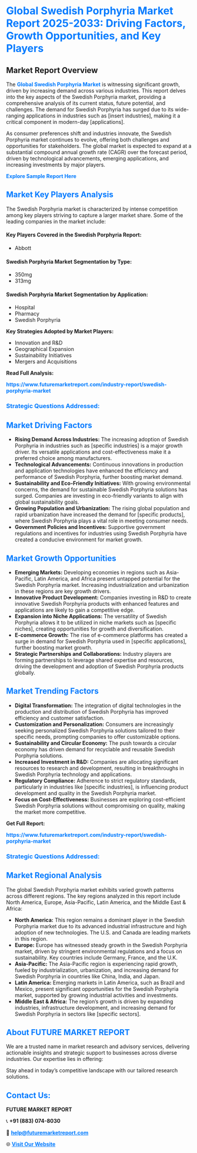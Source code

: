 <h1 style="color: #007BFF;">Global Swedish Porphyria Market Report 2025-2033: Driving Factors, Growth Opportunities, and Key Players</h1>

<section id="overview">
<h2>Market Report Overview</h2>
<p>The <a href="https://www.futuremarketreport.com/industry-report/swedish-porphyria-market" style="color: #007BFF; text-decoration: none;"><strong>Global Swedish Porphyria Market</strong></a> is witnessing significant growth, driven by increasing demand across various industries. This report delves into the key aspects of the Swedish Porphyria market, providing a comprehensive analysis of its current status, future potential, and challenges. The demand for Swedish Porphyria has surged due to its wide-ranging applications in industries such as [insert industries], making it a critical component in modern-day [applications].</p>
<p>As consumer preferences shift and industries innovate, the Swedish Porphyria market continues to evolve, offering both challenges and opportunities for stakeholders. The global market is expected to expand at a substantial compound annual growth rate (CAGR) over the forecast period, driven by technological advancements, emerging applications, and increasing investments by major players.</p>
</section>

<section id="overview">
<p><a href="https://www.futuremarketreport.com/request-sample/reportId=122715" style="color: #007BFF; text-decoration: none;"><strong>Explore Sample Report Here</strong></a></p>
</section>

<section id="key-players">
<h2 style="color: #007BFF;">Market Key Players Analysis</h2>
<p>The Swedish Porphyria market is characterized by intense competition among key players striving to capture a larger market share. Some of the leading companies in the market include:</p>
<h4>Key Players Covered in the Swedish Porphyria Report:</h4>
<ul><li>Abbott</li></ul>
<h4>Swedish Porphyria Market Segmentation by Type:</h4>
<ul><li>350mg</li><li>313mg</li></ul>

<h4>Swedish Porphyria Market Segmentation by Application:</h4>
<ul><li>Hospital</li><li>Pharmacy</li><li>Swedish Porphyria</li></ul>
<p><strong>Key Strategies Adopted by Market Players:</strong></p>
<ul>
<li>Innovation and R&D</li>
<li>Geographical Expansion</li>
<li>Sustainability Initiatives</li>
<li>Mergers and Acquisitions</li>
</ul>
</section>

<section>
<p><strong>Read Full Analysis: </strong></p><a href="https://www.futuremarketreport.com/industry-report/swedish-porphyria-market" style="color: #007BFF; text-decoration: none;"><strong>https://www.futuremarketreport.com/industry-report/swedish-porphyria-market</strong></a>
<h3 style="color: #007BFF;">Strategic Questions Addressed:</h3>
</section>

<section id="driving-factors">
<h2 style="color: #007BFF;">Market Driving Factors</h2>
<ul>
<li><strong>Rising Demand Across Industries:</strong> The increasing adoption of Swedish Porphyria in industries such as [specific industries] is a major growth driver. Its versatile applications and cost-effectiveness make it a preferred choice among manufacturers.</li>
<li><strong>Technological Advancements:</strong> Continuous innovations in production and application technologies have enhanced the efficiency and performance of Swedish Porphyria, further boosting market demand.</li>
<li><strong>Sustainability and Eco-Friendly Initiatives:</strong> With growing environmental concerns, the demand for sustainable Swedish Porphyria solutions has surged. Companies are investing in eco-friendly variants to align with global sustainability goals.</li>
<li><strong>Growing Population and Urbanization:</strong> The rising global population and rapid urbanization have increased the demand for [specific products], where Swedish Porphyria plays a vital role in meeting consumer needs.</li>
<li><strong>Government Policies and Incentives:</strong> Supportive government regulations and incentives for industries using Swedish Porphyria have created a conducive environment for market growth.</li>
</ul>
</section>

<section id="growth-opportunities">
<h2 style="color: #007BFF;">Market Growth Opportunities</h2>
<ul>
<li><strong>Emerging Markets:</strong> Developing economies in regions such as Asia-Pacific, Latin America, and Africa present untapped potential for the Swedish Porphyria market. Increasing industrialization and urbanization in these regions are key growth drivers.</li>
<li><strong>Innovative Product Development:</strong> Companies investing in R&D to create innovative Swedish Porphyria products with enhanced features and applications are likely to gain a competitive edge.</li>
<li><strong>Expansion into Niche Applications:</strong> The versatility of Swedish Porphyria allows it to be utilized in niche markets such as [specific niches], creating opportunities for growth and diversification.</li>
<li><strong>E-commerce Growth:</strong> The rise of e-commerce platforms has created a surge in demand for Swedish Porphyria used in [specific applications], further boosting market growth.</li>
<li><strong>Strategic Partnerships and Collaborations:</strong> Industry players are forming partnerships to leverage shared expertise and resources, driving the development and adoption of Swedish Porphyria products globally.</li>
</ul>
</section>

<section id="trending-factors">
<h2 style="color: #007BFF;">Market Trending Factors</h2>
<ul>
<li><strong>Digital Transformation:</strong> The integration of digital technologies in the production and distribution of Swedish Porphyria has improved efficiency and customer satisfaction.</li>
<li><strong>Customization and Personalization:</strong> Consumers are increasingly seeking personalized Swedish Porphyria solutions tailored to their specific needs, prompting companies to offer customizable options.</li>
<li><strong>Sustainability and Circular Economy:</strong> The push towards a circular economy has driven demand for recyclable and reusable Swedish Porphyria solutions.</li>
<li><strong>Increased Investment in R&D:</strong> Companies are allocating significant resources to research and development, resulting in breakthroughs in Swedish Porphyria technology and applications.</li>
<li><strong>Regulatory Compliance:</strong> Adherence to strict regulatory standards, particularly in industries like [specific industries], is influencing product development and quality in the Swedish Porphyria market.</li>
<li><strong>Focus on Cost-Effectiveness:</strong> Businesses are exploring cost-efficient Swedish Porphyria solutions without compromising on quality, making the market more competitive.</li>
</ul>
</section>

<section>
<p><strong>Get Full Report: </strong></p><a href="https://www.futuremarketreport.com/industry-report/swedish-porphyria-market" style="color: #007BFF; text-decoration: none;"><strong>https://www.futuremarketreport.com/industry-report/swedish-porphyria-market</strong></a>
<h3 style="color: #007BFF;">Strategic Questions Addressed:</h3>
</section>


<section id="regional-analysis">
<h2 style="color: #007BFF;">Market Regional Analysis</h2>
<p>The global Swedish Porphyria market exhibits varied growth patterns across different regions. The key regions analyzed in this report include North America, Europe, Asia-Pacific, Latin America, and the Middle East & Africa:</p>
<ul>
<li><strong>North America:</strong> This region remains a dominant player in the Swedish Porphyria market due to its advanced industrial infrastructure and high adoption of new technologies. The U.S. and Canada are leading markets in this region.</li>
<li><strong>Europe:</strong> Europe has witnessed steady growth in the Swedish Porphyria market, driven by stringent environmental regulations and a focus on sustainability. Key countries include Germany, France, and the U.K.</li>
<li><strong>Asia-Pacific:</strong> The Asia-Pacific region is experiencing rapid growth, fueled by industrialization, urbanization, and increasing demand for Swedish Porphyria in countries like China, India, and Japan.</li>
<li><strong>Latin America:</strong> Emerging markets in Latin America, such as Brazil and Mexico, present significant opportunities for the Swedish Porphyria market, supported by growing industrial activities and investments.</li>
<li><strong>Middle East & Africa:</strong> The region’s growth is driven by expanding industries, infrastructure development, and increasing demand for Swedish Porphyria in sectors like [specific sectors].</li>
</ul>
</section>

<footer>
<h2 style="color: #007BFF;">About FUTURE MARKET REPORT</h2>
<p>We are a trusted name in market research and advisory services, delivering actionable insights and strategic support to businesses across diverse industries. Our expertise lies in offering:</p>

<p>Stay ahead in today’s competitive landscape with our tailored research solutions.</p>

<h2 style="color: #007BFF;">Contact Us:</h2>
<p><strong>FUTURE MARKET REPORT</strong></p>
<p>📞 <strong>+91 (883) 074-8030</strong></p>
<p>📧 <strong><a href="mailto:help@futuremarketreport.com" style="color: #007BFF;">help@futuremarketreport.com</a></strong></p>
<p>🌐 <strong><a href="https://www.futuremarketreport.com/" style="color: #007BFF;">Visit Our Website</a></strong></p>
</footer>
